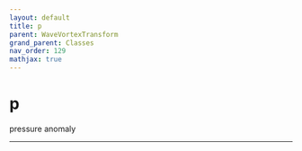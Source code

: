 ```yaml
---
layout: default
title: p
parent: WaveVortexTransform
grand_parent: Classes
nav_order: 129
mathjax: true
---
```


#  p

pressure anomaly


---

